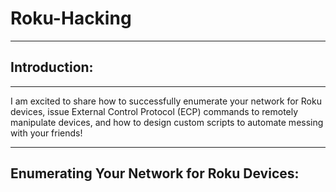 # Roku-Hacking

____________________________________________________________________________________________________________________________________________________________________

## Introduction: 

____________________________________________________________________________________________________________________________________________________________________
I am excited to share how to successfully enumerate your network for Roku devices, issue External Control Protocol (ECP) commands to remotely manipulate devices, and how to design custom scripts to automate messing with your friends!
____________________________________________________________________________________________________________________________________________________________________

## Enumerating Your Network for Roku Devices:

